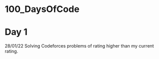 # 100_DaysOfCode

# Day 1
28/01/22
Solving Codeforces problems of rating higher than my current rating.
